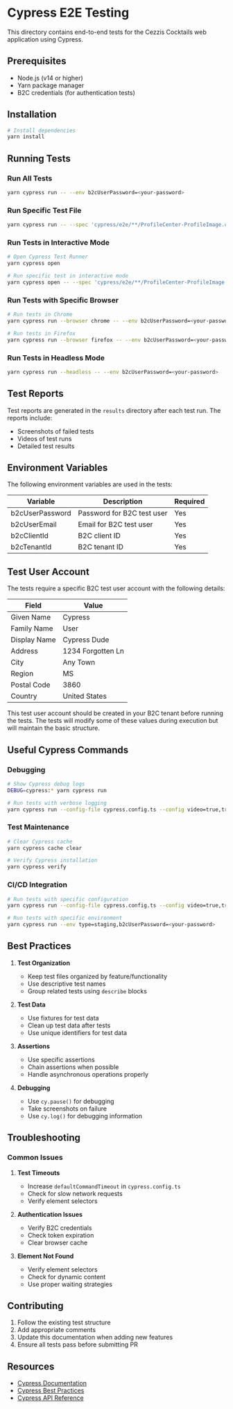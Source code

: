 # Cypress E2E Testing

This directory contains end-to-end tests for the Cezzis Cocktails web application using Cypress.

## Prerequisites

- Node.js (v14 or higher)
- Yarn package manager
- B2C credentials (for authentication tests)

## Installation

```bash
# Install dependencies
yarn install
```

## Running Tests

### Run All Tests
```bash
yarn cypress run -- --env b2cUserPassword=<your-password>
```

### Run Specific Test File
```bash
yarn cypress run -- --spec 'cypress/e2e/**/ProfileCenter-ProfileImage.cy.ts' --env b2cUserPassword=<your-password>
```

### Run Tests in Interactive Mode
```bash
# Open Cypress Test Runner
yarn cypress open

# Run specific test in interactive mode
yarn cypress open -- --spec 'cypress/e2e/**/ProfileCenter-ProfileImage.cy.ts'
```

### Run Tests with Specific Browser
```bash
# Run tests in Chrome
yarn cypress run --browser chrome -- --env b2cUserPassword=<your-password>

# Run tests in Firefox
yarn cypress run --browser firefox -- --env b2cUserPassword=<your-password>
```

### Run Tests in Headless Mode
```bash
yarn cypress run --headless -- --env b2cUserPassword=<your-password>
```

## Test Reports

Test reports are generated in the `results` directory after each test run. The reports include:
- Screenshots of failed tests
- Videos of test runs
- Detailed test results

## Environment Variables

The following environment variables are used in the tests:

| Variable | Description | Required |
|----------|-------------|----------|
| b2cUserPassword | Password for B2C test user | Yes |
| b2cUserEmail | Email for B2C test user | Yes |
| b2cClientId | B2C client ID | Yes |
| b2cTenantId | B2C tenant ID | Yes |

## Test User Account

The tests require a specific B2C test user account with the following details:

| Field | Value |
|-------|-------|
| Given Name | Cypress |
| Family Name | User |
| Display Name | Cypress Dude |
| Address | 1234 Forgotten Ln |
| City | Any Town |
| Region | MS |
| Postal Code | 3860 |
| Country | United States |

This test user account should be created in your B2C tenant before running the tests. The tests will modify some of these values during execution but will maintain the basic structure.

## Useful Cypress Commands

### Debugging
```bash
# Show Cypress debug logs
DEBUG=cypress:* yarn cypress run

# Run tests with verbose logging
yarn cypress run --config-file cypress.config.ts --config video=true,trashAssetsBeforeRuns=true
```

### Test Maintenance
```bash
# Clear Cypress cache
yarn cypress cache clear

# Verify Cypress installation
yarn cypress verify
```

### CI/CD Integration
```bash
# Run tests with specific configuration
yarn cypress run --config-file cypress.config.ts --config video=true,trashAssetsBeforeRuns=true

# Run tests with specific environment
yarn cypress run --env type=staging,b2cUserPassword=<your-password>
```

## Best Practices

1. **Test Organization**
   - Keep test files organized by feature/functionality
   - Use descriptive test names
   - Group related tests using `describe` blocks

2. **Test Data**
   - Use fixtures for test data
   - Clean up test data after tests
   - Use unique identifiers for test data

3. **Assertions**
   - Use specific assertions
   - Chain assertions when possible
   - Handle asynchronous operations properly

4. **Debugging**
   - Use `cy.pause()` for debugging
   - Take screenshots on failure
   - Use `cy.log()` for debugging information

## Troubleshooting

### Common Issues

1. **Test Timeouts**
   - Increase `defaultCommandTimeout` in `cypress.config.ts`
   - Check for slow network requests
   - Verify element selectors

2. **Authentication Issues**
   - Verify B2C credentials
   - Check token expiration
   - Clear browser cache

3. **Element Not Found**
   - Verify element selectors
   - Check for dynamic content
   - Use proper waiting strategies

## Contributing

1. Follow the existing test structure
2. Add appropriate comments
3. Update this documentation when adding new features
4. Ensure all tests pass before submitting PR

## Resources

- [Cypress Documentation](https://docs.cypress.io)
- [Cypress Best Practices](https://docs.cypress.io/guides/references/best-practices)
- [Cypress API Reference](https://docs.cypress.io/api/table-of-contents)